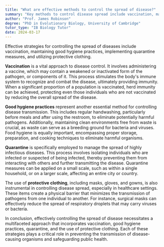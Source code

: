 ```yaml
---
title: "What are effective methods to control the spread of disease?"
summary: "Key methods to control disease spread include vaccination, maintaining good hygiene, implementing quarantine measures, and utilizing protective clothing."
author: "Prof. James Robinson"
degree: "PhD in Evolutionary Biology, University of Cambridge"
tutor_type: "IB Biology Tutor"
date: 2024-03-17
---
```


Effective strategies for controlling the spread of diseases include vaccination, maintaining good hygiene practices, implementing quarantine measures, and utilizing protective clothing.

**Vaccination** is a vital approach to disease control. It involves administering a vaccine, which may contain a weakened or inactivated form of the pathogen, or components of it. This process stimulates the body's immune system to recognize and combat the disease, ultimately providing immunity. When a significant proportion of a population is vaccinated, herd immunity can be achieved, protecting even those individuals who are not vaccinated by reducing the overall spread of the disease.

**Good hygiene practices** represent another essential method for controlling disease transmission. This includes regular handwashing, particularly before meals and after using the restroom, to eliminate potentially harmful pathogens. Additionally, maintaining clean environments free from waste is crucial, as waste can serve as a breeding ground for bacteria and viruses. Food hygiene is equally important, encompassing proper storage, preparation, and cooking techniques to eliminate harmful organisms.

**Quarantine** is specifically employed to manage the spread of highly infectious diseases. This process involves isolating individuals who are infected or suspected of being infected, thereby preventing them from interacting with others and further transmitting the disease. Quarantine measures can be applied on a small scale, such as within a single household, or on a larger scale, affecting an entire city or country.

The use of **protective clothing**, including masks, gloves, and gowns, is also instrumental in controlling disease spread, especially in healthcare settings. These items create a physical barrier that minimizes the transmission of pathogens from one individual to another. For instance, surgical masks can effectively reduce the spread of respiratory droplets that may carry viruses or bacteria.

In conclusion, effectively controlling the spread of disease necessitates a multifaceted approach that incorporates vaccination, good hygiene practices, quarantine, and the use of protective clothing. Each of these strategies plays a critical role in preventing the transmission of disease-causing organisms and safeguarding public health.
    